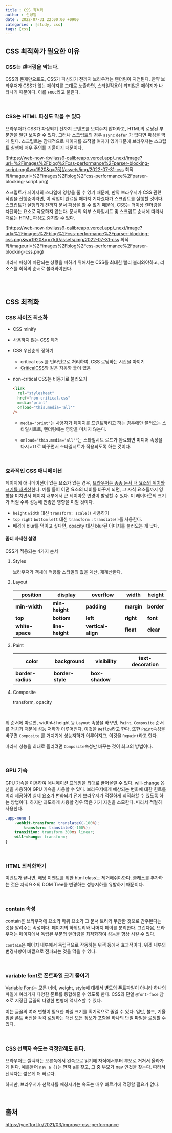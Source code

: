 ```yaml
---
title : CSS 최적화
author : 신성일
date : 2022-07-31 22:00:00 +0900
categories : [study, css]
tags: [css]
---
```




## **CSS 최적화가 필요한 이유**

### **CSS는 렌더링을 막는다.**

CSS의 존재만으로도, CSS가 파싱되기 전까지 브라우저는 렌더링이 지연된다. 만약 브라우저가 CSS가 없는 페이지를 그대로 노출하면, 스타일적용이 되지않은 페이지가 나타나기 때문이다. 이를 `FOUC`라고 불린다.



<br/>

### **CSS는 HTML 파싱도 막을 수 있다**

브라우저가 CSS가 파싱되기 전까지 콘텐츠를 보여주지 않더라고, HTML의 로딩된 부분만을 일단 보여줄 수 있다. 그러나 스크립트의 경우 `async` `defer` 가 없다면 파싱을 막게 된다. 스크립트는 잠재적으로 페이지를 조작할 여자기 있기때문에 브라우저는 스크립트 실행에 매우 주의를 기울이기 때문이다.

![https://web-now-rbviiass9-calibreapp.vercel.app/_next/image?url=%2Fimages%2Fblog%2Fcss-performance%2Fparser-blocking-script.png&w=1920&q=75](/assets/img/2022-07-31-css 최적화/imageurl=%2Fimages%2Fblog%2Fcss-performance%2Fparser-blocking-script.png)

스크립트가 페이지의 스타일에 영향을 줄 수 있기 때문에, 만약 브라우저가 CSS 관련 작업을 진행중이라면, 이 작업이 완료될 때까지 기다렸다가 스크립트를 실행할 것이다. 스크립트가 실행되기 전까지 문서 파싱을 할 수 없기 때문에, CSS는 더이상 렌더링을 차단하는 요소로 작용하지 않는다. 문서의 외부 스타일시트 및 스크립트 순서에 따라서 때로는 HTML 파싱도 중지할 수 있다.

![https://web-now-rbviiass9-calibreapp.vercel.app/_next/image?url=%2Fimages%2Fblog%2Fcss-performance%2Fparser-blocking-css.png&w=1920&q=75](/assets/img/2022-07-31-css 최적화/imageurl=%2Fimages%2Fblog%2Fcss-performance%2Fparser-blocking-css.png)

따라서 파싱이 차단되는 상황을 피하기 위해서는 CSS를 최대한 빨리 불러와야하고, 리소스를 최적의 순서로 불러와야한다.

<br/>

<br/>

## **CSS 최적화**

### **CSS 사이즈 최소화**

- CSS minify

- 사용하지 않는 CSS 제거

- CSS 우선순위 정하기

  - critical css 를 인라인으로 처리하여, CSS 로딩하는 시간을 아끼기
  - [CriticalCSS](https://github.com/filamentgroup/criticalCSS)와 같은 자동화 툴이 있음

- non-critical CSS는 비동기로 불러오기

  ```html
  <link
    rel="stylesheet"
    href="non-critical.css"
    media="print"
    onload="this.media='all'"
  />
  ```

  - `media="print"`는 사용자가 페이지를 프린트하려고 하는 경우에만 불러오는 스타일시트로, 렌더링에는 영향을 미치지 않는다.

  - `onload="this.media='all'"`는 스타일시트 로드가 완료되면 미디어 속성을 다시 `all`로 바꾸면서 스타일시트가 적용되도록 하는 것이다.

    <br/>

### **효과적인 CSS 애니메이션**

페이지에 애니메이션이 있는 요소가 있는 경우, [브라우저는 종종 문서 내 요소의 위치와 크기를 재계산](https://calibreapp.com/blog/investigate-animation-performance-with-devtools#animation-performance)한다. 예를 들어 어떤 요소의 너비를 바꾸게 되면, 그 자식 요소들까지 영향을 미치면서 페이지 내부에서 큰 레이아웃 변경이 발생할 수 있다. 이 레이아웃의 크기가 커질 수록 성능에 안좋은 영향을 미칠 것이다.

- `height` `width` 대신 `transform: scale()` 사용하기
- `top` `right` `bottom` `left` 대신 `transform :translate()`를 사용한다.
- 배경에 blur를 먹이고 싶다면, opacity 대신 blur된 이미지를 불러오는 게 낫다.



#### **좀더 자세한 설명**

CSS가 적용되는 4가지 순서

1. Styles 

   브라우저가 객체에 적용할 스타일의 값을 계산, 재계산한다.

2. Layout

   | position        | display         | overflow           | width      | height     |
   | --------------- | --------------- | ------------------ | ---------- | ---------- |
   | **min-width**   | **min-height**  | **padding**        | **margin** | **border** |
   | **top**         | **bottom**      | **left**           | **right**  | **font**   |
   | **white-space** | **line-height** | **vertical-align** | **float**  | **clear**  |

3. Paint

   | color             | background       | visibility     | text-decoration |
   | ----------------- | ---------------- | -------------- | --------------- |
   | **border-radius** | **border-style** | **box-shadow** |                 |

4. Composite

   transform, opacity

<br/>

위 순서에 따르면, width나 height 등 `Layout` 속성을 바꾸면, `Paint`, `Composite` 순서를 거치기 때문에 성능 저하가 이루어진다. 이것을 `Reflow`라고 한다.  또한 `Paint`속성을 바꾸면 `Composite` 를 거치기에 성능저하가 이루어지고, 이것을 `Repaint`라고 한다.

따라서 성능을 최대로 올리려면 `Composite`속성만 바꾸는 것이 최고의 방법이다.

<br/>

### **GPU 가속**

GPU 가속을 이용하여 애니메이션 프레임을 최대로 끌어올릴 수 있다.  will-change 옵션을 사용하여 GPU 가속을 사용할 수 있다. 브라우저에게 예상되는 변화에 대한 힌트를 미리 제공하여 실제 요소가 변화되기 전에 브라우저가 적절하게 최적화할 수 있도록 하는 방법이다. 하지만 과도하게 사용할 경우 많은 기기 자원을 소모한다. 따라서 적절히 사용한다. 

```css
.app-menu {
	-webkit-transform: translateX(-100%);
		transform: translateX(-100%);
	transition: transform 300ms linear;
	will-change: transform;
}
```

<br/>

### **HTML 최적화하기**

이벤트가 끝나면, 해당 이벤트를 위한 html class는 제거해줘야한다. 클래스를 추가하는 것은 자식요소의 DOM Tree를 변경하는 성능저하를 유발하기 때문이다.

<br/>

### **contain 속성**

contain은 브라우저에 요소와 하위 요소가 그 문서 트리와 무관한 것으로 간주된다는 것을 알려주는 속성이다. 페이지의 하위트리와 나머지 페이를 분리한다. 그런다음, 브라우저는 페이지에서 독립된 부분의 렌더링을 최적화하여 성능을 향상 시킬 수 있다.

`contain`은 페이지 내부에서 독립적으로 작동하는 위젝 등에서 효과적이다. 위젯 내부의 변경사항이 바깥으로 전파되는 것을 막을 수 있다.



<br/>

### **variable font로 폰트파일 크기 줄이기**

[Variable Font](https://variablefonts.io)는 모든 너비, weight, style에 대해서 별도의 폰트파일이 아니라 하나의 파일에  여러가지 다양한 폰트를 통합해줄 수 있도록 한다. CSS와 단일 `@font-face` 참조로 지정된 글꼴의 다양한 변형에 액세스할 수 있다.

이는 글꼴의 여러 변형이 필요한 파일 크기를 획기적으로 줄일 수 있다. 일반, 볼드, 기울임꼴 폰트 버전을 각각 로딩하는 대신 모든 정보가 포함된 하나의 단일 파일을 로딩할 수 있다.

<br/>

### **CSS 선택자 속도는 걱정안해도 된다.**

브라우저는 셀렉터는 오른쪽에서 왼쪽으로 읽기에 자식에서부터 부모로 거쳐서 올라가게 된다. 예를들어 `nav a {}`는 먼저 a를 찾고, 그 중 부모가 nav 인것을 찾는다. 따라서 선택자는 짧은게 더 빠르다.

하지만, 브라우저가 선택자를 매칭시키는 속도는 매우 빠르기에 걱정할 필요가 없다.

<br/>

## **출처**

https://yceffort.kr/2021/03/improve-css-performance
